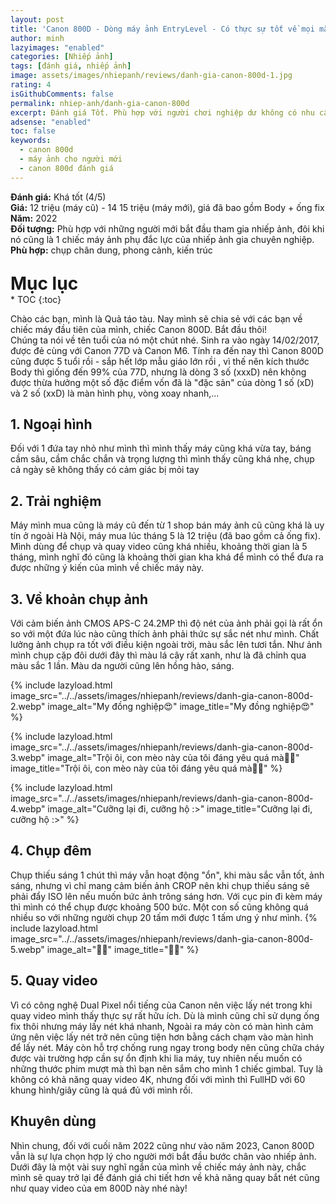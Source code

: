 ```yaml
---
layout: post
title: 'Canon 800D - Dòng máy ảnh EntryLevel - Có thực sự tốt về mọi mặt ở cuối năm 2022?'
author: minh
lazyimages: "enabled"
categories: [Nhiếp ảnh]
tags: [đánh giá, nhiếp ảnh]
image: assets/images/nhiepanh/reviews/danh-gia-canon-800d-1.jpg
rating: 4
isGithubComments: false
permalink: nhiep-anh/danh-gia-canon-800d
excerpt: Đánh giá Tốt. Phù hợp với người chơi nghiệp dư không có nhu cầu về độ sắc nét hoặc chụp tối cao
adsense: "enabled"
toc: false
keywords:
  - canon 800d
  - máy ảnh cho người mới
  - canon 800d đánh giá
---
```


**Đánh giá:** Khá tốt (4/5)<br>
**Giá:** 12 triệu (máy cũ) - 14 15 triệu (máy mới), giá đã bao gồm Body + ống fix<br>
**Năm:** 2022<br>
**Đối tượng:** Phù hợp với những người mới bắt đầu tham gia nhiếp ảnh, đôi khi nó cũng là 1 chiếc máy ảnh phụ đắc lực của nhiếp ảnh gia chuyên nghiệp.<br>
**Phù hợp:** chụp chân dung, phong cảnh, kiến trúc

<p style="margin-bottom: 0px; font-weight: 700;font-size: 1.75rem;">Mục lục</p>
* TOC
{:toc}

Chào các bạn, mình là Quả táo tàu. Nay mình sẽ chia sẻ với các bạn về chiếc máy đầu tiên của mình, chiếc Canon 800D. Bắt đầu thôi!<br>
Chúng ta nói về tên tuổi của nó một chút nhé. Sinh ra vào ngày 14/02/2017, được đẻ cùng với Canon 77D và Canon M6. Tính ra đến nay thì Canon 800D cũng được 5 tuổi rồi -  sắp hết lớp mẫu giáo lớn rồi  , vì thế nên kích thước Body thì giống đến 99% của 77D, nhưng là dòng 3 số (xxxD) nên không được thừa hưởng  một số đặc điểm vốn đã là "đặc sản" của dòng 1 số (xD) và 2 số (xxD) là màn hình phụ, vòng xoay nhanh,...

## 1. Ngoại hình
Đối với 1 đứa tay nhỏ như mình thì mình thấy máy cũng khá vừa tay, báng cầm sâu, cầm chắc chắn và trọng lượng thì mình thấy cũng khá nhẹ, chụp cả ngày sẽ không thấy có cảm giác bị mỏi tay

## 2. Trải nghiệm
Máy mình mua cũng là máy cũ đến từ 1 shop bán máy ảnh cũ cũng khá là uy tín ở ngoài Hà Nội, máy mua lúc tháng 5 là 12 triệu (đã bao gồm cả ống fix). Mình dùng để chụp và quay video cũng khá nhiều, khoảng thời gian là 5 tháng, mình nghĩ đó cũng là khoảng thời gian kha khá để mình có thể đưa ra được những ý kiến của mình về chiếc máy này.

## 3. Về khoản chụp ảnh
Với cảm biến ảnh CMOS APS-C 24.2MP thì độ nét của ảnh phải gọi là rất ổn so với một đứa lúc nào cũng thích ảnh phải thức sự sắc nét như mình. Chất lưởng ảnh chụp ra tốt với điều kiện ngoài trời, màu sắc lên tươi tắn. Như ảnh mình chụp cặp đôi dưới đây thì màu lá cây rất xanh, như là đã chỉnh qua màu sắc 1 lần. Màu da người cũng lên hồng hào, sáng.

{% include lazyload.html image_src="../../assets/images/nhiepanh/reviews/danh-gia-canon-800d-2.webp" image_alt="My đồng nghiệp😍" image_title="My đồng nghiệp😍" %}

{% include lazyload.html image_src="../../assets/images/nhiepanh/reviews/danh-gia-canon-800d-3.webp" image_alt="Trội ôi, con mèo này của tôi đáng yêu quá mà💖💖" image_title="Trội ôi, con mèo này của tôi đáng yêu quá mà💖💖" %}

{% include lazyload.html image_src="../../assets/images/nhiepanh/reviews/danh-gia-canon-800d-4.webp" image_alt="Cưỡng lại đi, cưỡng hộ :>" image_title="Cưỡng lại đi, cưỡng hộ :>" %}
## 4. Chụp đêm
Chụp thiếu sáng 1 chút thì máy vẫn hoạt động "ổn", khi màu sắc vẫn tốt, ảnh sáng, nhưng vì chỉ mang cảm biến ảnh CROP nên khi chụp thiếu sáng sẽ phải đẩy ISO lên nếu muốn bức ảnh trông sáng hơn. Với cục pin đi kèm máy thì mình có thể chụp được khoảng 500 bức. Một con số cũng không quá nhiều so với những người chụp 20 tấm mới được 1 tấm ưng ý như mình.
{% include lazyload.html image_src="../../assets/images/nhiepanh/reviews/danh-gia-canon-800d-5.webp" image_alt="💖💖" image_title="💖💖" %}
## 5. Quay video
Vì có công nghệ Dual Pixel nổi tiếng của Canon nên việc lấy nét trong khi quay video mình thấy thực sự rất hữu ích. Dù là mình cũng chỉ sử dụng ống fix thôi nhưng máy lấy nét khá nhanh, Ngoài ra máy còn có màn hình cảm ứng nên việc lấy nét trở nên cũng tiện hơn bằng cách chạm vào màn hình để lấy nét. Máy còn hỗ trợ chống rung ngay trong body nên cũng chữa cháy được vài trường hợp cần sự ổn định khi lia máy, tuy nhiên nếu muốn có những thước phim mượt mà thì bạn nên sắm cho mình 1 chiếc gimbal. Tuy là không có khả năng quay video 4K, nhưng đối với mình thì FullHD với 60 khung hình/giây cũng là quá đủ với mình rồi.
## Khuyên dùng
Nhìn chung, đối với cuối năm 2022 cũng như vào năm 2023, Canon 800D vẫn là sự lựa chọn hợp lý cho người mới bắt đầu bước chân vào nhiếp ảnh. Dưới đây là một vài suy nghĩ ngắn của mình về chiếc máy ảnh này, chắc mình sẽ quay trở lại để đánh giá chi tiết hơn về khả năng quay bắt nét cũng như quay video của em 800D này nhé này!
